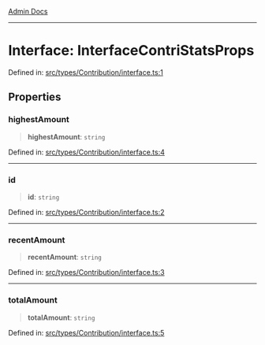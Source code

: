 [Admin Docs](/)

***

# Interface: InterfaceContriStatsProps

Defined in: [src/types/Contribution/interface.ts:1](https://github.com/PalisadoesFoundation/talawa-admin/blob/main/src/types/Contribution/interface.ts#L1)

## Properties

### highestAmount

> **highestAmount**: `string`

Defined in: [src/types/Contribution/interface.ts:4](https://github.com/PalisadoesFoundation/talawa-admin/blob/main/src/types/Contribution/interface.ts#L4)

***

### id

> **id**: `string`

Defined in: [src/types/Contribution/interface.ts:2](https://github.com/PalisadoesFoundation/talawa-admin/blob/main/src/types/Contribution/interface.ts#L2)

***

### recentAmount

> **recentAmount**: `string`

Defined in: [src/types/Contribution/interface.ts:3](https://github.com/PalisadoesFoundation/talawa-admin/blob/main/src/types/Contribution/interface.ts#L3)

***

### totalAmount

> **totalAmount**: `string`

Defined in: [src/types/Contribution/interface.ts:5](https://github.com/PalisadoesFoundation/talawa-admin/blob/main/src/types/Contribution/interface.ts#L5)
